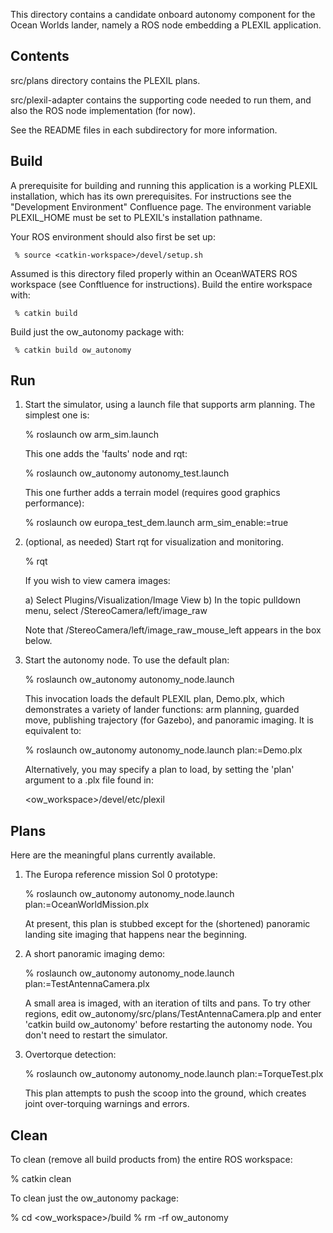 This directory contains a candidate onboard autonomy component for the Ocean
Worlds lander, namely a ROS node embedding a PLEXIL application.

Contents
--------

src/plans directory contains the PLEXIL plans.

src/plexil-adapter contains the supporting code needed to run them, and also the
ROS node implementation (for now).

See the README files in each subdirectory for more information.


Build
-----

A prerequisite for building and running this application is a working PLEXIL
installation, which has its own prerequisites.  For instructions see the
"Development Environment" Confluence page. The environment variable PLEXIL_HOME
must be set to PLEXIL's installation pathname.

Your ROS environment should also first be set up:

     % source <catkin-workspace>/devel/setup.sh

Assumed is this directory filed properly within an OceanWATERS ROS workspace
(see Conftluence for instructions).  Build the entire workspace with:

     % catkin build

Build just the ow_autonomy package with:

     % catkin build ow_autonomy


Run
---

1. Start the simulator, using a launch file that supports arm planning.  The
   simplest one is:

   % roslaunch ow arm_sim.launch

   This one adds the 'faults' node and rqt:

   % roslaunch ow_autonomy autonomy_test.launch

   This one further adds a terrain model (requires good graphics performance):

   % roslaunch ow europa_test_dem.launch arm_sim_enable:=true

2. (optional, as needed) Start rqt for visualization and monitoring.

   % rqt

   If you wish to view camera images:

   a) Select Plugins/Visualization/Image View
	 b) In the topic pulldown menu, select /StereoCamera/left/image_raw

   Note that /StereoCamera/left/image_raw_mouse_left appears in the box below.

3. Start the autonomy node.  To use the default plan:

   % roslaunch ow_autonomy autonomy_node.launch

   This invocation loads the default PLEXIL plan, Demo.plx, which demonstrates a
   variety of lander functions: arm planning, guarded move, publishing
   trajectory (for Gazebo), and panoramic imaging.  It is equivalent to:

   % roslaunch ow_autonomy autonomy_node.launch plan:=Demo.plx

   Alternatively, you may specify a plan to load, by setting the 'plan' argument
   to a .plx file found in:

   <ow_workspace>/devel/etc/plexil


Plans
-----

Here are the meaningful plans currently available.

1. The Europa reference mission Sol 0 prototype:

   % roslaunch ow_autonomy autonomy_node.launch plan:=OceanWorldMission.plx

   At present, this plan is stubbed except for the (shortened) panoramic landing
   site imaging that happens near the beginning.

2. A short panoramic imaging demo:

   % roslaunch ow_autonomy autonomy_node.launch plan:=TestAntennaCamera.plx

   A small area is imaged, with an iteration of tilts and pans.  To try other
   regions, edit ow_autonomy/src/plans/TestAntennaCamera.plp and enter 'catkin
   build ow_autonomy' before restarting the autonomy node.  You don't need to
   restart the simulator.

3. Overtorque detection:

   % roslaunch ow_autonomy autonomy_node.launch plan:=TorqueTest.plx

   This plan attempts to push the scoop into the ground, which creates joint
   over-torquing warnings and errors.


Clean
-----

To clean (remove all build products from) the entire ROS workspace:

  % catkin clean

To clean just the ow_autonomy package:

  % cd <ow_workspace>/build
	% rm -rf ow_autonomy
